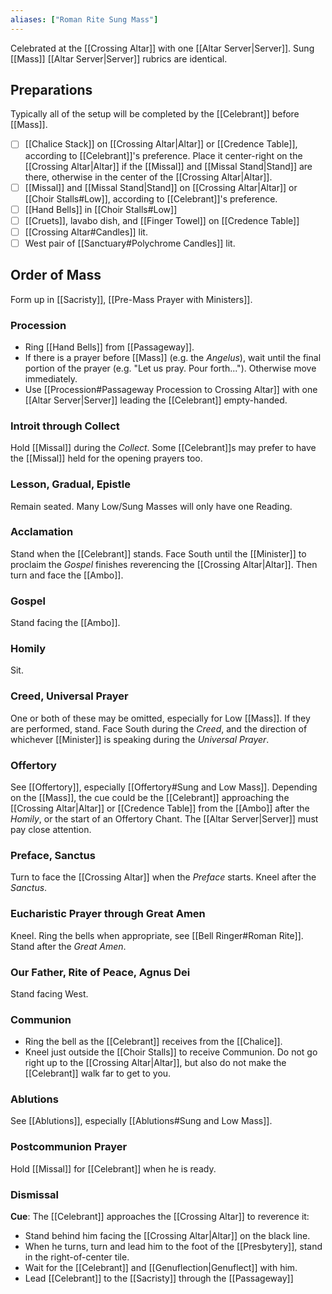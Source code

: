 ```yaml
---
aliases: ["Roman Rite Sung Mass"]
---
```

Celebrated at the [[Crossing Altar]] with one [[Altar Server|Server]]. Sung [[Mass]] [[Altar Server|Server]] rubrics are identical.

## Preparations
Typically all of the setup will be completed by the [[Celebrant]] before [[Mass]].

- [ ] [[Chalice Stack]] on [[Crossing Altar|Altar]] or [[Credence Table]], according to [[Celebrant]]'s preference. Place it center-right on the [[Crossing Altar|Altar]] if the [[Missal]] and [[Missal Stand|Stand]] are there, otherwise in the center of the [[Crossing Altar|Altar]].
- [ ] [[Missal]] and [[Missal Stand|Stand]] on [[Crossing Altar|Altar]] or [[Choir Stalls#Low]], according to [[Celebrant]]'s preference.
- [ ] [[Hand Bells]] in [[Choir Stalls#Low]]
- [ ] [[Cruets]], lavabo dish, and [[Finger Towel]] on [[Credence Table]]
- [ ] [[Crossing Altar#Candles]] lit.
- [ ] West pair of [[Sanctuary#Polychrome Candles]] lit.

## Order of Mass
Form up in [[Sacristy]], [[Pre-Mass Prayer with Ministers]].

### Procession
- Ring [[Hand Bells]] from [[Passageway]].
- If there is a prayer before [[Mass]] (e.g. the _Angelus_), wait until the final portion of the prayer (e.g. "Let us pray. Pour forth..."). Otherwise move immediately.
- Use [[Procession#Passageway Procession to Crossing Altar]] with one [[Altar Server|Server]] leading the [[Celebrant]] empty-handed.

### Introit through Collect
Hold [[Missal]] during the _Collect_. Some [[Celebrant]]s may prefer to have the [[Missal]] held for the opening prayers too.

### Lesson, Gradual, Epistle
Remain seated. Many Low/Sung Masses will only have one Reading.

### Acclamation
Stand when the [[Celebrant]] stands. Face South until the [[Minister]] to proclaim the _Gospel_ finishes reverencing the [[Crossing Altar|Altar]]. Then turn and face the [[Ambo]].

### Gospel
Stand facing the [[Ambo]].

### Homily
Sit.

### Creed, Universal Prayer
One or both of these may be omitted, especially for Low [[Mass]]. If they are performed, stand. Face South during the _Creed_, and the direction of whichever [[Minister]] is speaking during the _Universal Prayer_.

### Offertory
See [[Offertory]], especially [[Offertory#Sung and Low Mass]]. Depending on the [[Mass]], the cue could be the [[Celebrant]] approaching the [[Crossing Altar|Altar]] or [[Credence Table]] from the [[Ambo]] after the _Homily_, or the start of an Offertory Chant. The [[Altar Server|Server]] must pay close attention.

### Preface, Sanctus
Turn to face the [[Crossing Altar]] when the _Preface_ starts. Kneel after the _Sanctus_.

### Eucharistic Prayer through Great Amen
Kneel. Ring the bells when appropriate, see [[Bell Ringer#Roman Rite]]. Stand after the _Great Amen_.

### Our Father, Rite of Peace, Agnus Dei
Stand facing West.

### Communion
- Ring the bell as the [[Celebrant]] receives from the [[Chalice]].
- Kneel just outside the [[Choir Stalls]] to receive Communion. Do not go right up to the [[Crossing Altar|Altar]], but also do not make the [[Celebrant]] walk far to get to you.

### Ablutions
See [[Ablutions]], especially [[Ablutions#Sung and Low Mass]].

### Postcommunion Prayer
Hold [[Missal]] for [[Celebrant]] when he is ready.

### Dismissal
**Cue**: The [[Celebrant]] approaches the [[Crossing Altar]] to reverence it:

- Stand behind him facing the [[Crossing Altar|Altar]] on the black line.
- When he turns, turn and lead him to the foot of the [[Presbytery]], stand in the right-of-center tile.
- Wait for the [[Celebrant]] and [[Genuflection|Genuflect]] with him.
- Lead [[Celebrant]] to the [[Sacristy]] through the [[Passageway]]